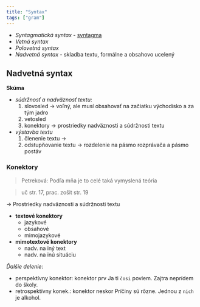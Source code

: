 ```yaml
---
title: "Syntax"
tags: ["gram"]
---
```


- *Syntagmatická syntax* - [syntagma](sjl/syntagma.md)
- *Vetná syntax* 
- *Polovetná syntax*
- *Nadvetná syntax* - skladba textu, formálne a obsahovo ucelený

## Nadvetná syntax
**Skúma** 
- *súdržnosť a nadväznosť textu*:
	1. slovosled -> voľný, ale musí obsahovať na začiatku východisko a za tým jadro
	2. vetosled
	3. konektory -> prostriedky nadväznosti a súdržnosti textu
- *výstavba textu*
	1. členenie textu ->
	2. odstupňovanie textu -> rozdelenie na pásmo rozprávača a pásmo postáv

### Konektory
> Petreková: Podľa mňa je to celé taká vymyslená teória

> uč str. 17, prac. zošit str. 19

-> Prostriedky nadväznosti a súdržnosti textu
- **textové konektory** 
	- jazykové
	- obsahové
	- mimojazykové
- **mimotextové konektory**
	- nadv. na iný text
	- nadv. na inú situáciu

*Ďalšie delenie*:
- perspektívny konektor: konektor prv
	Ja ti `čosi` poviem. Zajtra neprídem do školy.
- retrospektívny konek.: konektor neskor
	Príčiny sú rôzne. Jednou z `nich` je alkohol.
